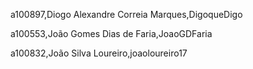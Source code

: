 a100897,Diogo Alexandre Correia Marques,DigoqueDigo 

a100553,João Gomes Dias de Faria,JoaoGDFaria 

a100832,João Silva Loureiro,joaoloureiro17
